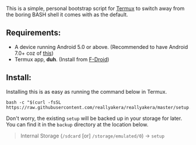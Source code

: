 This is a simple, personal bootstrap script for [Termux](https://github.com/termux/termux-app/releases) to switch away from the boring BASH shell it comes with as the default.

## Requirements:
 - A device running Android 5.0 or above. (Recommended to have Android 7.0+ coz of [this](https://www.reddit.com/r/termux/comments/dnzdbs/end_of_android56_support_on_20200101/))
 - Termux app, __duh__. (Install from [F-Droid](https://f-droid.org/packages/com.termux/))

## Install:
Installing this is as easy as running the command below in Termux.
```shell
bash -c "$(curl -fsSL https://raw.githubusercontent.com/reallyakera/reallyakera/master/setup.sh)"
```

Don't worry, the existing `setup` will be backed up in your storage for later. You can find it in the `backup` directory at the location below.
> Internal Storage (`/sdcard` [or] `/storage/emulated/0`) -> `setup`
